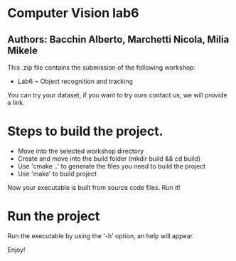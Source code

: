 # Computer Vision lab6

## Authors: Bacchin Alberto, Marchetti Nicola, Milia Mikele

This .zip file contains the submission of the following workshop:

- Lab6 ~ Object recognition and tracking

You can try your dataset, if you want to try ours contact us, we will provide a link.

# Steps to build the project.

- Move into the selected workshop directory
- Create and move into the build folder (mkdir build && cd build)
- Use 'cmake ..' to generate the files you need to build the project
- Use 'make' to build project

Now your executable is built from source code files. Run it!

# Run the project

Run the executable by using the '-h' option, an help will appear.

Enjoy!
